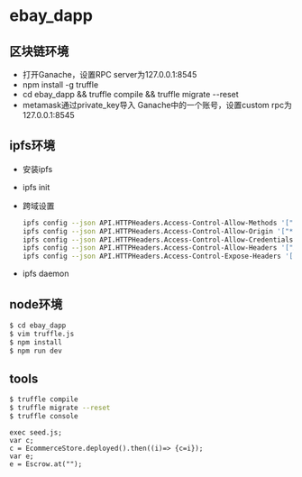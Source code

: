 # ebay_dapp

## 区块链环境

- 打开Ganache，设置RPC server为127.0.0.1:8545
- npm install -g truffle
- cd ebay_dapp && truffle compile && truffle migrate --reset
- metamask通过private_key导入 Ganache中的一个账号，设置custom rpc为127.0.0.1:8545

## ipfs环境

- 安装ipfs
- ipfs init
- 跨域设置
    
    ```bash
    ipfs config --json API.HTTPHeaders.Access-Control-Allow-Methods '["PUT","GET", "POST", "OPTIONS"]'
    ipfs config --json API.HTTPHeaders.Access-Control-Allow-Origin '["*"]'
    ipfs config --json API.HTTPHeaders.Access-Control-Allow-Credentials '["true"]'
    ipfs config --json API.HTTPHeaders.Access-Control-Allow-Headers '["Authorization"]'
    ipfs config --json API.HTTPHeaders.Access-Control-Expose-Headers '["Location"]'
    ```
- ipfs daemon

## node环境

```bash
$ cd ebay_dapp
$ vim truffle.js
$ npm install
$ npm run dev
```

## tools

```bash
$ truffle compile
$ truffle migrate --reset
$ truffle console
```

```
exec seed.js;
var c;
c = EcommerceStore.deployed().then((i)=> {c=i});
var e;
e = Escrow.at("");

```
